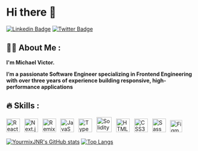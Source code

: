 # Hi there 👋

[![Linkedin Badge](https://img.shields.io/badge/-micahaelvictor-blue?style=for-the-badge&logo=Linkedin&logoColor=white&link=https://www.linkedin.com/in/Yourmix0x/)](https://www.linkedin.com/in/Yourmix0x/) [![Twitter Badge](https://img.shields.io/badge/-Yourmix0x-1ca0f1?style=for-the-badge&logo=x&logoColor=white&link=https://x.com/Yourmix0x)](https://x.com/Yourmix0x)

## :man_technologist: About Me :

**I'm Michael Victor.**

**I’m a passionate Software Engineer specializing in Frontend Engineering with over three years of experience building responsive, high-performance applications**

## :fire: Skills :

<!-- SKILLS:START -->
<p>
<a href="https://reactjs.org/" target="_blank" rel="noreferrer"><img src="https://raw.githubusercontent.com/danielcranney/readme-generator/main/public/icons/skills/react-colored.svg" width="36" height="36" alt="React.js" title="React.js" /></a>
<a>&nbsp;</a>
<a href="https://nextjs.org/" target="_blank" rel="noreferrer"><img src="https://raw.githubusercontent.com/danielcranney/readme-generator/main/public/icons/skills/nextjs.svg" width="36" height="36" alt="Next.js" title="Next.js" /></a>
<a>&nbsp;</a>
<a href="https://remix.run/" target="_blank" rel="noreferrer"><img src="https://raw.githubusercontent.com/danielcranney/readme-generator/main/public/icons/skills/remix.svg" width="36" height="36" alt="Remix JS" title="Remix JS" /></a>
<a>&nbsp;</a>
<a href="https://developer.mozilla.org/en-US/docs/Web/JavaScript" target="_blank" rel="noreferrer"><img src="https://raw.githubusercontent.com/danielcranney/readme-generator/main/public/icons/skills/javascript-colored.svg" width="36" height="36" alt="JavaScript" title="JavaScript" /></a>
<a>&nbsp;</a>
<a href="https://www.typescriptlang.org/" target="_blank" rel="noreferrer"><img src="https://raw.githubusercontent.com/danielcranney/readme-generator/main/public/icons/skills/typescript-colored.svg" width="36" height="36" alt="TypeScript" title="TypeScript" /></a>
<a>&nbsp;</a>
<a href="https://soliditylang.org/" target="_blank" rel="noreferrer"><img src="https://raw.githubusercontent.com/danielcranney/readme-generator/main/public/icons/skills/solidity-colored.svg" width="40" height="40" alt="Solidity" title="Solidity" /></a>
<a>&nbsp;</a>
<a href="https://developer.mozilla.org/en-US/docs/Glossary/HTML5" target="_blank" rel="noreferrer"><img src="https://raw.githubusercontent.com/danielcranney/readme-generator/main/public/icons/skills/html5-colored.svg" width="36" height="36" alt="HTML5" title="HTML5" /></a>
<a>&nbsp;</a>
<a href="https://www.w3.org/TR/CSS/#css" target="_blank" rel="noreferrer"><img src="https://raw.githubusercontent.com/danielcranney/readme-generator/main/public/icons/skills/css3-colored.svg" width="36" height="36" alt="CSS3" title="CSS3" /></a>
<a>&nbsp;</a>
<a href="https://tailwindcss.com/" target="_blank" rel="noreferrer"><img src="https://raw.githubusercontent.com/danielcranney/readme-generator/main/public/icons/skills/tailwindcss-colored.svg" width="36" height="36" alt="Sass" title="Sass"/></a>
<a>&nbsp;</a>
<a href="https://www.figma.com/" target="_blank" rel="noreferrer"><img src="https://raw.githubusercontent.com/danielcranney/readme-generator/main/public/icons/skills/figma-colored.svg" width="32" height="32" alt="Figma" title="Figma" /></a>
</p>
<!-- SKILLS:END -->

<!-- GITHUB_STATS:START -->

[![YourmixJNR's GitHub stats](https://github-readme-stats.vercel.app/api?username=yourmix0x&show_icons=true&theme=react&hide_border=true&text_color=fefefe&icon_color=d4a418&text_bold=false&title_color=58a5fe&rank_icon=github)](https://github.com/anuraghazra/github-readme-stats) [![Top Langs](https://github-readme-stats.vercel.app/api/top-langs/?username=yourmix0x&hide_progress=true&theme=react&hide_border=true&text_color=fefefe&icon_color=d4a418&title_color=58a5fe&langs_count=6)](https://github.com/anuraghazra/github-readme-stats)